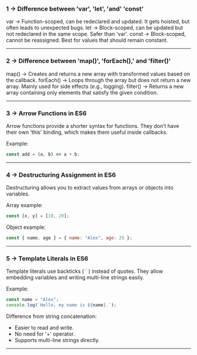 ### 1 -> Difference between 'var', 'let', 'and' 'const'

var -> Function-scoped, can be redeclared and updated. It gets hoisted, but often leads to unexpected bugs.
let -> Block-scoped, can be updated but not redeclared in the same scope. Safer than 'var'.
const -> Block-scoped, cannot be reassigned. Best for values that should remain constant.

---

### 2 -> Difference between 'map()', 'forEach(),' and 'filter()'

map() -> Creates and returns a new array with transformed values based on the callback.
forEach() -> Loops through the array but does not return a new array. Mainly used for side effects (e.g., logging).
filter() -> Returns a new array containing only elements that satisfy the given condition.

---

### 3 -> Arrow Functions in ES6

Arrow functions provide a shorter syntax for functions. They don’t have their own 'this' binding, which makes them useful inside callbacks.

Example:

```js
const add = (a, b) => a + b;
```

---

### 4 -> Destructuring Assignment in ES6

Destructuring allows you to extract values from arrays or objects into variables.

Array example:

```js
const [x, y] = [10, 20];
```

Object example:

```js
const { name, age } = { name: "Alex", age: 25 };
```

---

### 5 -> Template Literals in ES6

Template literals use backticks ( ` ) instead of quotes. They allow embedding variables and writing multi-line strings easily.

Example:

```js
const name = "Alex";
console.log(`Hello, my name is ${name}.`);
```

Difference from string concatenation:

* Easier to read and write.
* No need for '+' operator.
* Supports multi-line strings directly.

---

